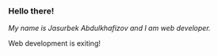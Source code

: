 ### Hello there!
*My name is Jasurbek Abdulkhafizov and I am web developer.*

Web development is exiting!
